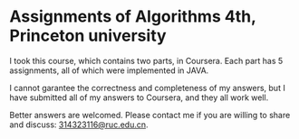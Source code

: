 # Assignments of Algorithms 4th, Princeton university
I took this course, which contains two parts, in Coursera. Each part has 5 assignments, all of which
were implemented in JAVA.

I cannot garantee the correctness and completeness of my answers, but I have submitted all of my answers to Coursera,
and they all work well.

Better answers are welcomed. Please contact me if you are willing to share and discuss: 314323116@ruc.edu.cn.
